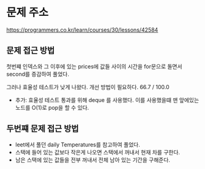 # 문제 주소
https://programmers.co.kr/learn/courses/30/lessons/42584

## 문제 접근 방법
첫번쨰 인덱스와 그 이후에 있는 prices에 값들 사이의 시간을 for문으로 돌면서 second를 증감하여 풀었다. 

그러나 효율성 테스트가 낮게 나왔다. 개선 방법이 필요하다.
66.7 / 100.0

- 추가: 효율성 테스트 통과를 위해 deque 를 사용했다. 이를 사용했을떄 맨 앞에있는 노드를 O(1)로 pop을 할 수 있다.

## 두번쨰 문제 접근 방법
- leet에서 풀던 daily Temperatures를 참고하여 풀었다.
- 스택에 들어 있는 값보다 작은게 나오면 스택에서 꺼내서 현재 차를 구한다.
- 남은 스택에 있는 값들을 전부 꺼내서 전체 남아 있는 기간을 구해준다.
